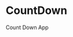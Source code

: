 # CountDown
 Count Down App
     
           
                                                         
                                                                       
                                                                      
                                                           
                                                     
                                  
                    
              
    
 
   

